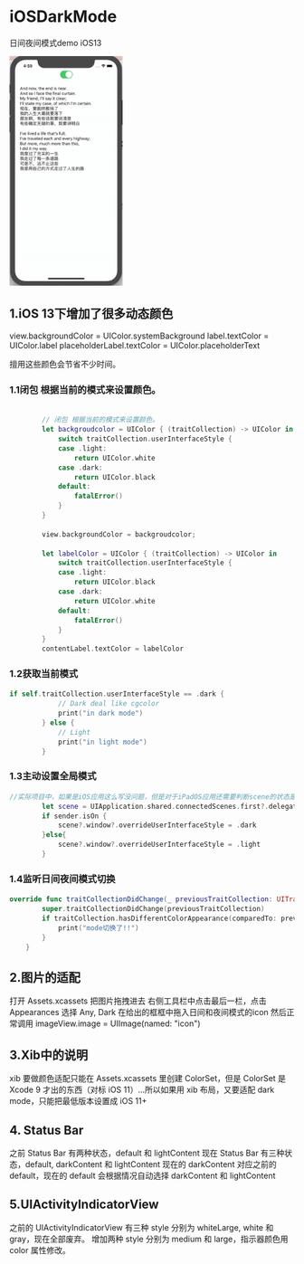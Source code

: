 # iOSDarkMode
日间夜间模式demo iOS13

<img src = './pics/demo.gif' width=200>



 ## 1.iOS 13下增加了很多动态颜色
 view.backgroundColor = UIColor.systemBackground
 label.textColor = UIColor.label
 placeholderLabel.textColor = UIColor.placeholderText

 擅用这些颜色会节省不少时间。



### 1.1闭包 根据当前的模式来设置颜色。


```swift

        // 闭包 根据当前的模式来设置颜色。
        let backgroudcolor = UIColor { (traitCollection) -> UIColor in
            switch traitCollection.userInterfaceStyle {
            case .light:
                return UIColor.white
            case .dark:
                return UIColor.black
            default:
                fatalError()
            }
        }
        
        view.backgroundColor = backgroudcolor;
        
        let labelColor = UIColor { (traitCollection) -> UIColor in
            switch traitCollection.userInterfaceStyle {
            case .light:
                return UIColor.black
            case .dark:
                return UIColor.white
            default:
                fatalError()
            }
        }
        contentLabel.textColor = labelColor
```


### 1.2获取当前模式

```swift
if self.traitCollection.userInterfaceStyle == .dark {
            // Dark deal like cgcolor
            print("in dark mode")
        } else {
            // Light
            print("in light mode")
        }
```

### 1.3主动设置全局模式

```swift
//实际项目中，如果是iOS应用这么写没问题，但是对于iPadOS应用还需要判断scene的状态是否激活
        let scene = UIApplication.shared.connectedScenes.first?.delegate as? SceneDelegate
        if sender.isOn {
            scene?.window?.overrideUserInterfaceStyle = .dark
        }else{
            scene?.window?.overrideUserInterfaceStyle = .light
        }
```

### 1.4监听日间夜间模式切换

```swift
override func traitCollectionDidChange(_ previousTraitCollection: UITraitCollection?) {
        super.traitCollectionDidChange(previousTraitCollection)
        if traitCollection.hasDifferentColorAppearance(comparedTo: previousTraitCollection) {
            print("mode切换了!!")
        }
    }
```


 ## 2.图片的适配

 打开 Assets.xcassets
 把图片拖拽进去
 右侧工具栏中点击最后一栏，点击 Appearances 选择 Any, Dark
 在给出的框框中拖入日间和夜间模式的icon
 然后正常调用 imageView.image = UIImage(named: "icon")

 ## 3.Xib中的说明
 xib 要做颜色适配只能在 Assets.xcassets 里创建 ColorSet，但是 ColorSet 是 Xcode 9 才出的东西（对标 iOS 11）...所以如果用 xib 布局，又要适配 dark mode，只能把最低版本设置成 iOS 11+


 ## 4. Status Bar
 之前 Status Bar 有两种状态，default 和 lightContent
 现在 Status Bar 有三种状态，default, darkContent 和 lightContent
 现在的 darkContent 对应之前的 default，现在的 default 会根据情况自动选择 darkContent 和 lightContent

 ## 5.UIActivityIndicatorView
 之前的 UIActivityIndicatorView 有三种 style 分别为 whiteLarge, white 和 gray，现在全部废弃。
 增加两种 style 分别为 medium 和 large，指示器颜色用 color 属性修改。